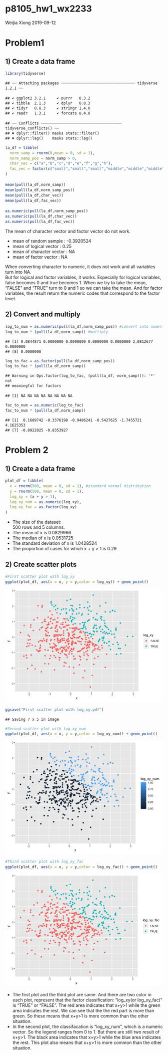 p8105\_hw1\_wx2233
================
Weijia Xiong
2019-09-12

# Problem1

## 1\) Create a data frame

``` r
library(tidyverse)
```

    ## ── Attaching packages ───────────────────────────────── tidyverse 1.2.1 ──

    ## ✔ ggplot2 3.2.1     ✔ purrr   0.3.2
    ## ✔ tibble  2.1.3     ✔ dplyr   0.8.3
    ## ✔ tidyr   0.8.3     ✔ stringr 1.4.0
    ## ✔ readr   1.3.1     ✔ forcats 0.4.0

    ## ── Conflicts ──────────────────────────────────── tidyverse_conflicts() ──
    ## ✖ dplyr::filter() masks stats::filter()
    ## ✖ dplyr::lag()    masks stats::lag()

``` r
la_df = tibble(
  norm_samp = rnorm(8,mean = 0, sd = 1),
  norm_samp_pos = norm_samp > 0,
  char_vec = c("a","b","c","d","e","f","g","h"),
  fac_vec = factor(c("small","small","small","middle","middle","middle","large","large"))
)

mean(pull(la_df,norm_samp))
mean(pull(la_df,norm_samp_pos))
mean(pull(la_df,char_vec))
mean(pull(la_df,fac_vec))

as.numeric(pull(la_df,norm_samp_pos))
as.numeric(pull(la_df,char_vec))
as.numeric(pull(la_df,fac_vec))
```

The mean of character vector and factor vector do not work.

  - mean of random sample : -0.3920524
  - mean of logical vector : 0.25
  - mean of character vector : NA
  - mean of factor vector : NA

When converting character to numeric, it does not work and all variables
turn into NA.  
But for logical and factor variables, it works. Especially for logical
variables, false becomes 0 and true becomes 1. When we try to take the
mean, “FALSE” and “TRUE” turn to 0 and 1 so we can take the mean. And
for factor variables, the result return the numeric codes that
correspond to the factor level.

## 2\) Convert and multiply

``` r
log_to_num = as.numeric(pull(la_df,norm_samp_pos)) #convert into numeric
log_to_num * (pull(la_df,norm_samp)) #multiply
```

    ## [1] 0.0844871 0.0000000 0.0000000 0.0000000 0.0000000 2.0812677 0.0000000
    ## [8] 0.0000000

``` r
log_to_fac = as.factor(pull(la_df,norm_samp_pos))
log_to_fac * (pull(la_df,norm_samp))
```

    ## Warning in Ops.factor(log_to_fac, (pull(la_df, norm_samp))): '*' not
    ## meaningful for factors

    ## [1] NA NA NA NA NA NA NA NA

``` r
fac_to_num = as.numeric(log_to_fac)
fac_to_num * (pull(la_df,norm_samp))
```

    ## [1]  0.1689742 -0.3376198 -0.9486241 -0.5427625 -1.7455721  4.1625353
    ## [7] -0.8922025 -0.8353927

# Problem 2

## 1\) Create a data frame

``` r
plot_df = tibble(
  x = rnorm(500, mean = 0, sd = 1), #standard normal distribution
  y = rnorm(500, mean = 0, sd = 1),
  log_xy = (x + y > 1),
  log_xy_num = as.numeric(log_xy),
  log_xy_fac = as.factor(log_xy)
)
```

  - The size of the dataset:  
    500 rows and 5 columns.
  - The mean of x is 0.0829966
  - The median of x is 0.0531725  
  - The standard deviation of x is 1.0428524
  - The proportion of cases for which x + y \> 1 is 0.29

## 2\) Create scatter plots

``` r
#First scatter plot with log_xy
ggplot(plot_df, aes(x = x, y = y,color = log_xy)) + geom_point()
```

![](p8105_hwk1_wx2233_files/figure-gfm/yx_scatter%20log_color-1.png)<!-- -->

``` r
ggsave("First scatter plot with log_xy.pdf")
```

    ## Saving 7 x 5 in image

``` r
#Second scatter plot with log_xy_num
ggplot(plot_df, aes(x = x, y = y,color = log_xy_num)) + geom_point()
```

![](p8105_hwk1_wx2233_files/figure-gfm/yx_scatter%20num_color-1.png)<!-- -->

``` r
#Third scatter plot with log_xy_fac
ggplot(plot_df, aes(x = x, y = y,color = log_xy_fac)) + geom_point()
```

![](p8105_hwk1_wx2233_files/figure-gfm/yx_scatterplot%20fac_color-1.png)<!-- -->

  - The first plot and the third plot are same. And there are two color
    in each plot, represent that the factor classification: “log\_xy(or
    log\_xy\_fac)” is “TRUE” or “FALSE”. The red area indicates that
    x+y\>1 while the green area indicates the rest. We can see that the
    the red part is more than green. So these means that x+y\>1 is more
    common than the other situation.
  - In the second plot, the classifacation is “log\_xy\_num”, which is a
    numeric vector. So the legend ranges from 0 to 1. But there are
    still two result of x+y\>1. The black area indicates that x+y\>1
    while the blue area indicates the rest. This plot also means that
    x+y\>1 is more common than the other situation.
